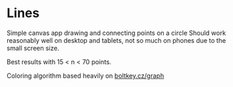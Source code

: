 # Lines
Simple canvas app drawing and connecting points on a circle
Should work reasonably well on desktop and tablets, not so much on phones due to the small screen size.

Best results with 15 < n < 70 points.

Coloring algorithm based heavily on [boltkey.cz/graph](boltkey.cz/graph)
